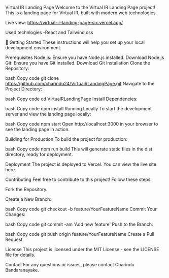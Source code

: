 Virtual IR Landing Page
Welcome to the Virtual IR Landing Page project! This is a landing page for Virtual IR, built with modern web technologies.

Live view: https://virtual-ir-landing-page-six.vercel.app/

Used technlogies -React and Tailwind.css


🚀 Getting Started
These instructions will help you set up your local development environment.

Prerequisites
Node.js: Ensure you have Node.js installed. Download Node.js
Git: Ensure you have Git installed. Download Git
Installation
Clone the Repository:

bash
Copy code
git clone https://github.com/charindu24/VirtualRLandingPage.git
Navigate to the Project Directory:

bash
Copy code
cd VirtualRLandingPage
Install Dependencies:

bash
Copy code
npm install
Running Locally
To start the development server and view the landing page locally:

bash
Copy code
npm start
Open http://localhost:3000 in your browser to see the landing page in action.

Building for Production
To build the project for production:

bash
Copy code
npm run build
This will generate static files in the dist directory, ready for deployment.

Deployment
The project is deployed to Vercel. You can view the live site here.

Contributing
Feel free to contribute to this project! Follow these steps:

Fork the Repository.

Create a New Branch:

bash
Copy code
git checkout -b feature/YourFeatureName
Commit Your Changes:

bash
Copy code
git commit -am 'Add new feature'
Push to the Branch:

bash
Copy code
git push origin feature/YourFeatureName
Create a Pull Request.

License
This project is licensed under the MIT License - see the LICENSE file for details.

Contact
For any questions or issues, please contact Charindu Bandaranayake.
